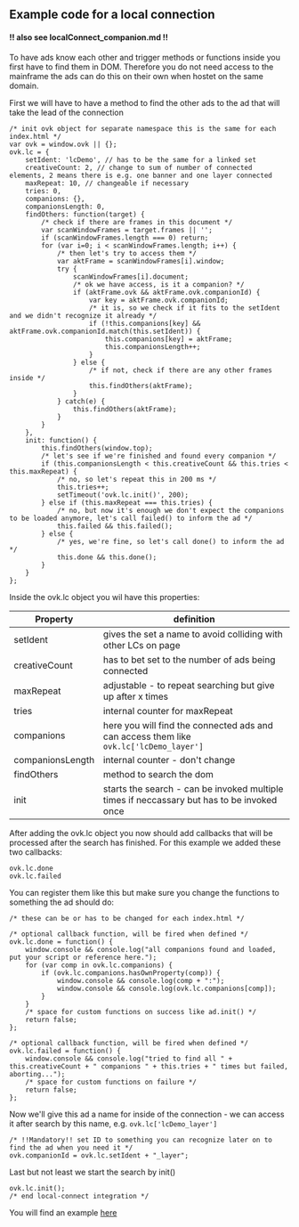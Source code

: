 ## Example code for a local connection
#### !! also see localConnect_companion.md !!  
 

To have ads know each other and trigger methods or functions inside you first have to find them in DOM.
Therefore you do not need access to the mainframe the ads can do this on their own when hostet on the same domain.

First we will have to have a method to find the other ads to the ad that will take the lead of the connection
```
/* init ovk object for separate namespace this is the same for each index.html */
var ovk = window.ovk || {};
ovk.lc = {
    setIdent: 'lcDemo', // has to be the same for a linked set
    creativeCount: 2, // change to sum of number of connected elements, 2 means there is e.g. one banner and one layer connected
    maxRepeat: 10, // changeable if necessary
    tries: 0,
    companions: {},
    companionsLength: 0,
    findOthers: function(target) {
        /* check if there are frames in this document */
        var scanWindowFrames = target.frames || '';
        if (scanWindowFrames.length === 0) return;
        for (var i=0; i < scanWindowFrames.length; i++) {
            /* then let's try to access them */
            var aktFrame = scanWindowFrames[i].window;
            try {
                scanWindowFrames[i].document;
                /* ok we have access, is it a companion? */
                if (aktFrame.ovk && aktFrame.ovk.companionId) {
                    var key = aktFrame.ovk.companionId;
                    /* it is, so we check if it fits to the setIdent and we didn't recognize it already */
                    if (!this.companions[key] && aktFrame.ovk.companionId.match(this.setIdent)) {
                        this.companions[key] = aktFrame;
                        this.companionsLength++;
                    }
                } else {
                    /* if not, check if there are any other frames inside */
                    this.findOthers(aktFrame);
                }
            } catch(e) {
                this.findOthers(aktFrame);
            }
        }
    },
    init: function() {
        this.findOthers(window.top);
        /* let's see if we're finished and found every companion */
        if (this.companionsLength < this.creativeCount && this.tries < this.maxRepeat) {
            /* no, so let's repeat this in 200 ms */
            this.tries++;
            setTimeout('ovk.lc.init()', 200);
        } else if (this.maxRepeat === this.tries) {
            /* no, but now it's enough we don't expect the companions to be loaded anymore, let's call failed() to inform the ad */
            this.failed && this.failed();
        } else {
            /* yes, we're fine, so let's call done() to inform the ad */
            this.done && this.done();
        }
    }
};
```
Inside the ovk.lc object you wil have this properties:

| Property | definition |
| --- | --- |
| setIdent | gives the set a name to avoid colliding with other LCs on page |
| creativeCount | has to bet set to the number of ads being connected |
| maxRepeat | adjustable - to repeat searching but give up after x times |
| tries | internal counter for maxRepeat |
| companions | here you will find the connected ads and can access them like `ovk.lc['lcDemo_layer']` |
| companionsLength | internal counter - don't change |
| findOthers | method to search the dom |
| init | starts the search - can be invoked multiple times if neccassary but has to be invoked once |

After adding the ovk.lc object you now should add callbacks that will be processed after the search has finished.
For this example we added these two callbacks:
``` 
ovk.lc.done
ovk.lc.failed
``` 
You can register them like this but make sure you change the functions to something the ad should do:
``` 
/* these can be or has to be changed for each index.html */

/* optional callback function, will be fired when defined */
ovk.lc.done = function() {
    window.console && console.log("all companions found and loaded, put your script or reference here.");
    for (var comp in ovk.lc.companions) {
        if (ovk.lc.companions.hasOwnProperty(comp)) {
            window.console && console.log(comp + ":");
            window.console && console.log(ovk.lc.companions[comp]);
        }
    }
    /* space for custom functions on success like ad.init() */
    return false;
};

/* optional callback function, will be fired when defined */
ovk.lc.failed = function() {
    window.console && console.log("tried to find all " + this.creativeCount + " companions " + this.tries + " times but failed, aborting...");
    /* space for custom functions on failure */
    return false;
};
``` 
Now we'll give this ad a name for inside of the connection - we can access it after search by this name, e.g. `ovk.lc['lcDemo_layer']`
``` 
/* !!Mandatory!! set ID to something you can recognize later on to find the ad when you need it */
ovk.companionId = ovk.lc.setIdent + "_layer";
``` 
Last but not least we start the search by init()
``` 
ovk.lc.init();
/* end local-connect integration */
``` 

You will find an example [here](https://github.com/Unitadtechnologystandards/HTML5Lib/raw/master/localConnect/exampleAds/lc_actor.zip)